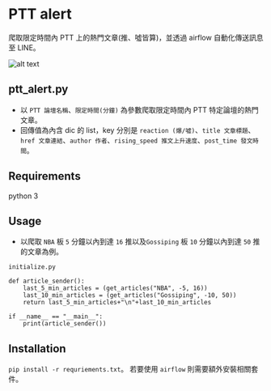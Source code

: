 # PTT alert
爬取限定時間內 PTT 上的熱門文章(推、噓皆算)，並透過 airflow 自動化傳送訊息至 LINE。


![alt text](https://img.ltn.com.tw/Upload/liveNews/BigPic/600_php7CYMfK.jpg)

## ptt_alert.py
* 以 `PTT 論壇名稱`、`限定時間(分鐘)` 為參數爬取限定時間內 PTT 特定論壇的熱門文章。
* 回傳值為內含 dic 的 list，key 分別是 `reaction (爆/噓)`、`title 文章標題`、`href 文章連結`、`author 作者`、`rising_speed 推文上升速度`、`post_time 發文時間`。

## Requirements
python 3

## Usage
* 以爬取 `NBA` 板 `5` 分鐘以內到達 `16` 推以及`Gossiping` 板 `10` 分鐘以內到達 `50` 推的文章為例。
```
initialize.py

def article_sender():
    last_5_min_articles = (get_articles("NBA", -5, 16))
    last_10_min_articles = (get_articles("Gossiping", -10, 50))
    return last_5_min_articles+"\n"+last_10_min_articles

if __name__ == "__main__":
    print(article_sender())

```
## Installation
`pip install -r requriements.txt`。
若要使用 `airflow` 則需要額外安裝相關套件。

